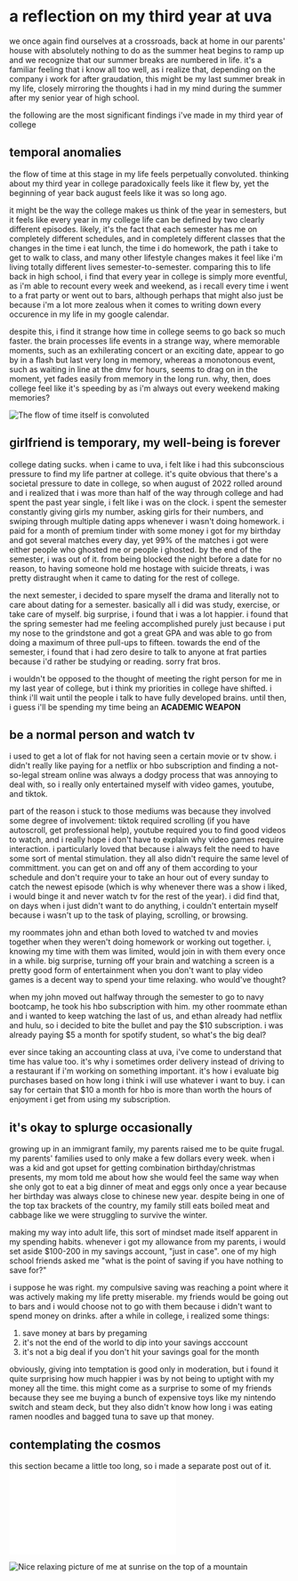# a reflection on my third year at uva

we once again find ourselves at a crossroads, back at home in our parents' house with absolutely nothing to do as the summer heat begins to ramp up and we recognize that our summer breaks are numbered in life. it's a familiar feeling that i know all too well, as i realize that, depending on the company i work for after graudation, this might be my last summer break in my life, closely mirroring the thoughts i had in my mind during the summer after my senior year of high school.

the following are the most significant findings i've made in my third year of college

## temporal anomalies
the flow of time at this stage in my life feels perpetually convoluted. thinking about my third year in college paradoxically feels like it flew by, yet the beginning of year back august feels like it was so long ago. 

it might be the way the college makes us think of the year in semesters, but it feels like every year in my college life can be defined by two clearly different episodes. likely, it's the fact that each semester has me on completely different schedules, and in completely different classes that the changes in the time i eat lunch, the time i do homework, the path i take to get to walk to class, and many other lifestyle changes makes it feel like i'm living totally different lives semester-to-semester. comparing this to life back in high school, i find that every year in college is simply more eventful, as i'm able to recount every week and weekend, as i recall every time i went to a frat party or went out to bars, although perhaps that might also just be because i'm a lot more zealous when it comes to writing down every occurence in my life in my google calendar.

despite this, i find it strange how time in college seems to go back so much faster. the brain processes life events in a strange way, where memorable moments, such as an exhilerating concert or an exciting date, appear to go by in a flash but last very long in memory, whereas a monotonous event, such as waiting in line at the dmv for hours, seems to drag on in the moment, yet fades easily from memory in the long run. why, then, does college feel like it's speeding by as i'm always out every weekend making memories?

<img src="{{site.baseurl | prepend: site.url}}images/2023-05-26-third-year-reflection/solaire.jpg" alt="The flow of time itself is convoluted"/>

## girlfriend is temporary, my well-being is forever
college dating sucks. when i came to uva, i felt like i had this subconscious pressure to find my life partner at college. it's quite obvious that there's a societal pressure to date in college, so when august of 2022 rolled around and i realized that i was more than half of the way through college and had spent the past year single, i felt like i was on the clock. i spent the semester constantly giving girls my number, asking girls for their numbers, and swiping through multiple dating apps whenever i wasn't doing homework. i paid for a month of premium tinder with some money i got for my birthday and got several matches every day, yet 99% of the matches i got were either people who ghosted me or people i ghosted. by the end of the semester, i was out of it. from being blocked the night before a date for no reason, to having someone hold me hostage with suicide threats, i was pretty distraught when it came to dating for the rest of college.

the next semester, i decided to spare myself the drama and literally not to care about dating for a semester. basically all i did was study, exercise, or take care of myself. big surprise, i found that i was a lot happier. i found that the spring semester had me feeling accomplished purely just because i put my nose to the grindstone and got a great GPA and was able to go from doing a maximum of three pull-ups to fifteen. towards the end of the semester, i found that i had zero desire to talk to anyone at frat parties because i'd rather be studying or reading. sorry frat bros.

i wouldn't be opposed to the thought of meeting the right person for me in my last year of college, but i think my priorities in college have shifted. i think i'll wait until the people i talk to have fully developed brains. until then, i guess i'll be spending my time being an **ACADEMIC WEAPON**

## be a normal person and watch tv
i used to get a lot of flak for not having seen a certain movie or tv show. i didn't really like paying for a netflix or hbo subscription and finding a not-so-legal stream online was always a dodgy process that was annoying to deal with, so i really only entertained myself with video games, youtube, and tiktok. 

part of the reason i stuck to those mediums was because they involved some degree of involvement: tiktok required scrolling (if you have autoscroll, get professional help), youtube required you to find good videos to watch, and i really hope i don't have to explain why video games require interaction. i particularly loved that because i always felt the need to have some sort of mental stimulation. they all also didn't require the same level of committment. you can get on and off any of them according to your schedule and don't require your to take an hour out of every sunday to catch the newest episode (which is why whenever there was a show i liked, i would binge it and never watch tv for the rest of the year). i did find that, on days when i just didn't want to do anything, i couldn't entertain myself because i wasn't up to the task of playing, scrolling, or browsing.

my roommates john and ethan both loved to watched tv and movies together when they weren't doing homework or working out together. i, knowing my time with them was limited, would join in with them every once in a while. big surprise, turning off your brain and watching a screen is a pretty good form of entertainment when you don't want to play video games is a decent way to spend your time relaxing. who would've thought?

when my john moved out halfway through the semester to go to navy bootcamp, he took his hbo subscription with him. my other roommate ethan and i wanted to keep watching the last of us, and ethan already had netflix and hulu, so i decided to bite the bullet and pay the $10 subscription. i was already paying $5 a month for spotify student, so what's the big deal?

ever since taking an accounting class at uva, i've come to understand that time has value too. it's why i sometimes order delivery instead of driving to a restaurant if i'm working on something important. it's how i evaluate big purchases based on how long i think i will use whatever i want to buy. i can say for certain that $10 a month for hbo is more than worth the hours of enjoyment i get from using my subscription.

## it's okay to splurge occasionally
growing up in an immigrant family, my parents raised me to be quite frugal. my parents' families used to only make a few dollars every week. when i was a kid and got upset for getting combination birthday/christmas presents, my mom told me about how she would feel the same way when she only got to eat a big dinner of meat and eggs only once a year because her birthday was always close to chinese new year. despite being in one of the top tax brackets of the country, my family still eats boiled meat and cabbage like we were struggling to survive the winter. 

making my way into adult life, this sort of mindset made itself apparent in my spending habits. whenever i got my allowance from my parents, i would set aside $100-200 in my savings account, "just in case". one of my high school friends asked me "what is the point of saving if you have nothing to save for?"

i suppose he was right. my compulsive saving was reaching a point where it was actively making my life pretty miserable. my friends would be going out to bars and i would choose not to go with them because i didn't want to spend money on drinks. after a while in college, i realized some things:

1. save money at bars by pregaming
2. it's not the end of the world to dip into your savings acccount
3. it's not a big deal if you don't hit your savings goal for the month

obviously, giving into temptation is good only in moderation, but i found it quite surprising how much happier i was by not being to uptight with my money all the time. this might come as a surprise to some of my friends because they see me buying a bunch of expensive toys like my nintendo switch and steam deck, but they also didn't know how long i was eating ramen noodles and bagged tuna to save up that money.

## contemplating the cosmos
this section became a little too long, so i made a separate post out of it. ![Read it here](/blog/2023/05/26/place-in-universe.html)

<img src="{{site.baseurl | prepend: site.url}}images/2023-05-26-third-year-reflection/humpback.jpg" alt="Nice relaxing picture of me at sunrise on the top of a mountain"/>
